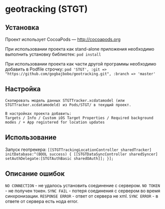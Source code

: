 geotracking (STGT)
==========

Установка
---
Проект использует CocoaPods — http://cocoapods.org

При использовании проекта как stand-alone приложения необходимо выполнить установку библиотек:
``` pod install ```

При использовании проекта как части другой программы необходимо добавить в Podfile строчку:
```pod 'STGT', :git => "https://github.com/gogbajbobo/geotracking.git", :branch => 'master'```

Настройка
---
```
Скопировать модель данных STGTTracker.xcdatamodel (или STGTTracker.xcdatamodeld) из Pods/STGT/ в текущий проект.

В настройках проекта добавить:
Targets / Info / Custom iOS Target Properties / Required background modes / + App registered for location updates
```

Использование
---

Запуск геотрекера:
`
    [[STGTTrackingLocationController sharedTracker] initDatabase:^(BOOL success) {
        [[STGTDataSyncController sharedSyncer] setAuthDelegate:[STGTAuthBasic sharedOAuth]];
    }];
`


Описание ошибок
---

`NO CONNECTION` - не удалось установить соединение с сервером.
`NO TOKEN` - не получен токен.
`SYNC FAIL` - потеря соединения с сервером во время синхронизации.
`RESPONSE ERROR` - ответ от сервера не xml.
`SYNC ERROR` - в ответе от сервера есть нода error.



